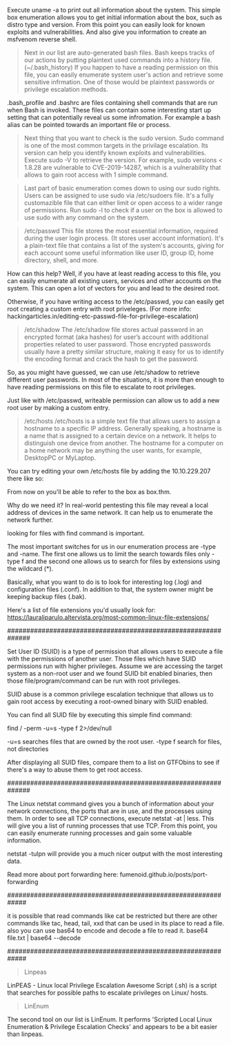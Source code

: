 Execute uname -a to print out all information about the system.
This simple box enumeration allows you to get initial information about the box, such as distro type and version. From this point you can easily look for known exploits and vulnerabilities. And also give you information to create an msfvenom reverse shell.

> Next in our list are auto-generated bash files.
Bash keeps tracks of our actions by putting plaintext used commands into a history file. (~/.bash_history)
If you happen to have a reading permission on this file, you can easily enumerate system user's action and retrieve some sensitive infrmation. One of those would be plaintext passwords or privilege escalation methods. 

.bash_profile and .bashrc are files containing shell commands that are run when Bash is invoked. These files can contain some interesting start up setting that can potentially reveal us some infromation. For example a bash alias can be pointed towards an important file or process.

> Next thing that you want to check is the sudo version.
Sudo command is one of the most common targets in the privilage escalation. Its version can help you identify known exploits and vulnerabilities. Execute sudo -V to retrieve the version.
For example, sudo versions < 1.8.28 are vulnerable to CVE-2019-14287, which is a vulnerability that allows to gain root access with 1 simple command. 

> Last part of basic enumeration comes down to using our sudo rights.
Users can be assigned to use sudo via /etc/sudoers file. It's a fully customazible file that can either limit or open access to a wider range of permissions. Run sudo -l to check if a user on the box is allowed to use sudo with any command on the system. 


> /etc/passwd
This file stores the most essential information, required during the user login process. (It stores user account information). It's a plain-text file that contains a list of the system's accounts, giving for each account some useful information like user ID, group ID, home directory, shell, and more.

How can this help? Well, if you have at least reading access to this file, you can easily enumerate all existing users, services and other accounts on the system. This can open a lot of vectors for you and lead to the desired root. 

Otherwise, if you have writing access to the /etc/passwd, you can easily get root creating a custom entry with root priveleges. 
(For more info: hackingarticles.in/editing-etc-passwd-file-for-privilege-escalation)

> /etc/shadow
The /etc/shadow file stores actual password in an encrypted format (aka hashes) for user’s account with additional properties related to user password. Those encrypted passwords usually have a pretty similar structure, making it easy for us to identify the encoding format and crack the hash to get the password.

So, as you might have guessed, we can use /etc/shadow to retrieve different user passwords. In most of the situations, it is more than enough to have reading permissions on this file to escalate to root privileges. 

Just like with /etc/passwd, writeable permission can allow us to add a new root user by making a custom entry.


> /etc/hosts
/etc/hosts is a simple text file that allows users to assign a hostname to a specific IP address. Generally speaking, a hostname is a name that is assigned to a certain device on a network. It helps to distinguish one device from another. The hostname for a computer on a home network may be anything the user wants, for example, DesktopPC or MyLaptop. 

You can try editing your own /etc/hosts file by adding the 10.10.229.207 there like so:

From now on you'll be able to refer to the box as box.thm.

Why do we need it? In real-world pentesting this file may reveal a local address of devices in the same network. It can help us to enumerate the network further.

looking for files with find command is important.

The most important switches for us in our enumeration process are -type and -name.
The first one allows us to limit the search towards files only -type f and the second one allows us to search for files by extensions using the wildcard (*).

Basically, what you want to do is to look for interesting log (.log) and configuration files (.conf). In addition to that, the system owner might be keeping backup files (.bak).

Here's a list of file extensions you'd usually look for: https://lauraliparulo.altervista.org/most-common-linux-file-extensions/

##############################################################

Set User ID (SUID) is a type of permission that allows users to execute a file with the permissions of another user.
Those files which have SUID permissions run with higher privileges.  Assume we are accessing the target system as a non-root user and we found SUID bit enabled binaries, then those file/program/command can be run with root privileges. 

SUID abuse is a common privilege escalation technique that allows us to gain root access by executing a root-owned binary with SUID enabled.

You can find all SUID file by executing this simple find command:

find / -perm -u=s -type f 2>/dev/null

-u=s searches files that are owned by the root user.
-type f search for files, not directories

After displaying all SUID files, compare them to a list on GTFObins to see if there's a way to abuse them to get root access. 

##############################################################

The Linux netstat command gives you a bunch of information about your network connections, the ports that are in use, and the processes using them. In order to see all TCP connections, execute netstat -at | less. This will give you a list of running processes that use TCP. From this point, you can easily enumerate running processes and gain some valuable information.

netstat -tulpn will provide you a much nicer output with the most interesting data.

Read more about port forwarding here: fumenoid.github.io/posts/port-forwarding

#############################################################

it is possible that read commands like cat be restricted but there are other commands like tac, head, tail, xxd that can be used in its place to read a file. also you can use bas64 to encode and decode a file to read it. base64 file.txt | base64 --decode


#############################################################

> Linpeas

LinPEAS - Linux local Privilege Escalation Awesome Script (.sh) is a script that searches for possible paths to escalate privileges on Linux/ hosts. 

> LinEnum

The second tool on our list is LinEnum. It performs 'Scripted Local Linux Enumeration & Privilege Escalation Checks' and appears to be a bit easier than linpeas.



